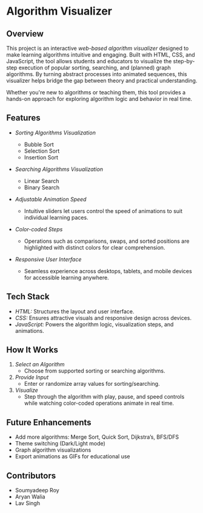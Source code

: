 # Algorithm Visualizer

## Overview

This project is an interactive *web-based algorithm visualizer* designed to make learning algorithms intuitive and engaging. Built with HTML, CSS, and JavaScript, the tool allows students and educators to visualize the step-by-step execution of popular sorting, searching, and (planned) graph algorithms. By turning abstract processes into animated sequences, this visualizer helps bridge the gap between theory and practical understanding.

Whether you're new to algorithms or teaching them, this tool provides a hands-on approach for exploring algorithm logic and behavior in real time.

## Features

- *Sorting Algorithms Visualization*
  - Bubble Sort
  - Selection Sort
  - Insertion Sort

- *Searching Algorithms Visualization*
  - Linear Search
  - Binary Search

- *Adjustable Animation Speed*
  - Intuitive sliders let users control the speed of animations to suit individual learning paces.

- *Color-coded Steps*
  - Operations such as comparisons, swaps, and sorted positions are highlighted with distinct colors for clear comprehension.

- *Responsive User Interface*
  - Seamless experience across desktops, tablets, and mobile devices for accessible learning anywhere.

## Tech Stack

- *HTML:* Structures the layout and user interface.
- *CSS:* Ensures attractive visuals and responsive design across devices.
- *JavaScript:* Powers the algorithm logic, visualization steps, and animations.

## How It Works

1. *Select an Algorithm*
   - Choose from supported sorting or searching algorithms.
2. *Provide Input*
   - Enter or randomize array values for sorting/searching.
3. *Visualize*
   - Step through the algorithm with play, pause, and speed controls while watching color-coded operations animate in real time.

## Future Enhancements

- Add more algorithms: Merge Sort, Quick Sort, Dijkstra’s, BFS/DFS
- Theme switching (Dark/Light mode)
- Graph algorithm visualizations
- Export animations as GIFs for educational use

## Contributors

- Soumyadeep Roy
- Aryan Walia
- Lav Singh
